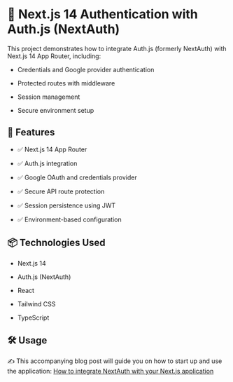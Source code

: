 # 🔐 Next.js 14 Authentication with Auth.js (NextAuth)

This project demonstrates how to integrate Auth.js (formerly NextAuth) with Next.js 14 App Router, including:

- Credentials and Google provider authentication

- Protected routes with middleware

- Session management

- Secure environment setup

## 🚀 Features
- ✅ Next.js 14 App Router

- ✅ Auth.js integration

- ✅ Google OAuth and credentials provider

- ✅ Secure API route protection

- ✅ Session persistence using JWT

- ✅ Environment-based configuration

## 📦 Technologies Used
- Next.js 14

- Auth.js (NextAuth)

- React

- Tailwind CSS

- TypeScript

## 🛠️ Usage
✍️ This accompanying blog post will guide you on how to start up and use the application: [How to integrate NextAuth with your Next.js application](https://dev.to/nagatodev/how-to-integrate-next-auth-with-your-nextjs-application-4mn9)


